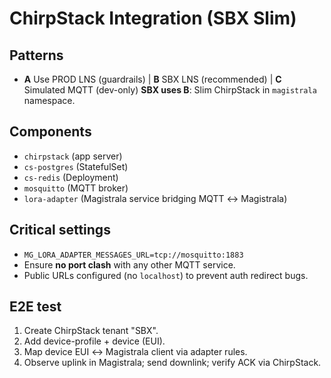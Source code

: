 # ChirpStack Integration (SBX Slim)

## Patterns
- **A** Use PROD LNS (guardrails) | **B** SBX LNS (recommended) | **C** Simulated MQTT (dev-only)
**SBX uses B**: Slim ChirpStack in `magistrala` namespace.

## Components
- `chirpstack` (app server)
- `cs-postgres` (StatefulSet)
- `cs-redis` (Deployment)
- `mosquitto` (MQTT broker)
- `lora-adapter` (Magistrala service bridging MQTT ↔ Magistrala)

## Critical settings
- `MG_LORA_ADAPTER_MESSAGES_URL=tcp://mosquitto:1883`
- Ensure **no port clash** with any other MQTT service.
- Public URLs configured (no `localhost`) to prevent auth redirect bugs.

## E2E test
1. Create ChirpStack tenant "SBX".
2. Add device-profile + device (EUI).
3. Map device EUI ↔ Magistrala client via adapter rules.
4. Observe uplink in Magistrala; send downlink; verify ACK via ChirpStack.